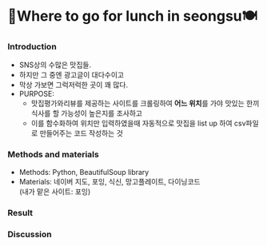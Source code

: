 # 🍜Where to go for lunch in seongsu🍽

### Introduction
* SNS상의 수많은 맛집들.
* 하지만 그 중엔 광고글이 대다수이고
* 막상 가보면 그럭저럭한 곳이 꽤 많다.
* PURPOSE: 
  * 맛집평가와리뷰를 제공하는 사이트를 크롤링하여 **어느 위치**를 가야 맛있는 한끼식사를 할 가능성이 높은지를 조사하고 
  * 이를 함수화하여 위치만 입력하였을때 자동적으로 맛집을 list up 하여 csv파일로 만들어주는 코드 작성하는 것
### Methods and materials
* Methods: Python, BeautifulSoup library
* Materials: 네이버 지도, 포잉, 식신, 망고플레이트, 다이닝코드 </br>
(내가 맡은 사이트: 포잉)
### Result

### Discussion
